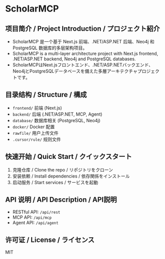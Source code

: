# ScholarMCP

## 项目简介 / Project Introduction / プロジェクト紹介

- ScholarMCP 是一个基于 Next.js 前端、.NET/ASP.NET 后端、Neo4j 和 PostgreSQL 数据库的多层架构项目。
- ScholarMCP is a multi-layer architecture project with Next.js frontend, .NET/ASP.NET backend, Neo4j and PostgreSQL databases.
- ScholarMCPはNext.jsフロントエンド、.NET/ASP.NETバックエンド、Neo4jとPostgreSQLデータベースを備えた多層アーキテクチャプロジェクトです。

## 目录结构 / Structure / 構成

- `frontend/` 前端 (Next.js)
- `backend/` 后端 (.NET/ASP.NET, MCP, Agent)
- `database/` 数据库相关 (PostgreSQL, Neo4j)
- `docker/` Docker 配置
- `rawfile/` 用户上传文件
- `.cursor/rule/` 规则文件

## 快速开始 / Quick Start / クイックスタート

1. 克隆仓库 / Clone the repo / リポジトリをクローン
2. 安装依赖 / Install dependencies / 依存関係をインストール
3. 启动服务 / Start services / サービスを起動

## API 说明 / API Description / API説明

- RESTful API: `/api/rest`
- MCP API: `/api/mcp`
- Agent API: `/api/agent`

## 许可证 / License / ライセンス

MIT
